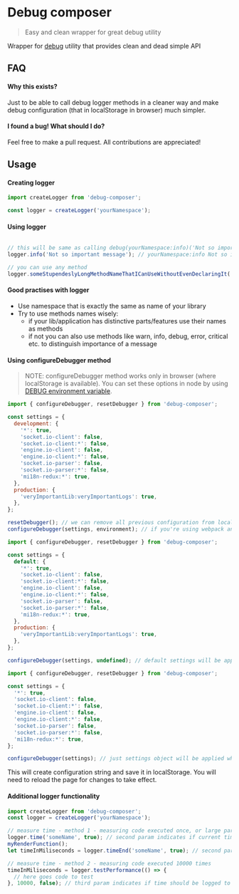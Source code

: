 # Debug composer
> Easy and clean wrapper for great debug utility

Wrapper for [debug](https://github.com/visionmedia/debug) utility that provides clean and dead simple API

## FAQ
#### Why this exists?
Just to be able to call debug logger methods in a cleaner way and make debug configuration (that in localStorage in browser) much simpler.

#### I found a bug! What should I do?
Feel free to make a pull request. All contributions are appreciated! 

## Usage

#### Creating logger
```javascript
import createLogger from 'debug-composer';

const logger = createLogger('yourNamespace');
```

#### Using logger
```javascript

// this will be same as calling debug(yourNamespace:info)('Not so important message')
logger.info('Not so important message'); // yourNamespace:info Not so important message

// you can use any method
logger.someStupendeslyLongMethodNameThatICanUseWithoutEvenDeclaringIt('My message');

```

#### Good practises with logger
* Use namespace that is exactly the same as name of your library
* Try to use methods names wisely:
  * if your lib/application has distinctive parts/features use their names as methods
  * if not you can also use methods like warn, info, debug, error, critical etc. to distinguish importance of a message
  
  
#### Using configureDebugger method
> NOTE: configureDebugger method works only in browser (where localStorage is available). You can set these options in node by using [DEBUG environment variable](https://github.com/visionmedia/debug#environment-variables).
```javascript
import { configureDebugger, resetDebugger } from 'debug-composer';

const settings = {
  development: {
    '*': true,
    'socket.io-client': false,
    'socket.io-client:*': false,
    'engine.io-client': false,
    'engine.io-client:*': false,
    'socket.io-parser': false,
    'socket.io-parser:*': false,
    'mi18n-redux:*': true,
  },
  production: {
    'veryImportantLib:veryImportantLogs': true,
  },
};

resetDebugger(); // we can remove all previous configuration from localStorage
configureDebugger(settings, environment); // if you're using webpack and webpack.DefinePlugin you can make process.env.NODE_ENV available to the browser

```

```javascript
import { configureDebugger, resetDebugger } from 'debug-composer';

const settings = {
  default: {
    '*': true,
    'socket.io-client': false,
    'socket.io-client:*': false,
    'engine.io-client': false,
    'engine.io-client:*': false,
    'socket.io-parser': false,
    'socket.io-parser:*': false,
    'mi18n-redux:*': true,
  },
  production: {
    'veryImportantLib:veryImportantLogs': true,
  },
};

configureDebugger(settings, undefined); // default settings will be applied
```

```javascript
import { configureDebugger, resetDebugger } from 'debug-composer';

const settings = {
  '*': true,
  'socket.io-client': false,
  'socket.io-client:*': false,
  'engine.io-client': false,
  'engine.io-client:*': false,
  'socket.io-parser': false,
  'socket.io-parser:*': false,
  'mi18n-redux:*': true,
};

configureDebugger(settings); // just settings object will be applied when environment is not provided
```
This will create configuration string and save it in localStorage. You will need to reload the page for changes to take effect.

#### Additional logger functionality
```javascript
import createLogger from 'debug-composer';
const logger = createLogger('yourNamespace');

// measure time - method 1 - measuring code executed once, or large part of the code
logger.time('someName', true); // second param indicates if current time should be logged to console (as yourNamespace:performance). Optional, defaults to false.
myRenderFunction();
let timeInMiliseconds = logger.timeEnd('someName', true); // second param indicates if measured time should be logged to console (as yourNamespace:performance). Optional, defaults to true.

// measure time - method 2 - measuring code executed 10000 times
timeInMiliseconds = logger.testPerformance(() => {
  // here goes code to test
}, 10000, false); // third param indicates if time should be logged to console (as yourNamespace:performance)
```
